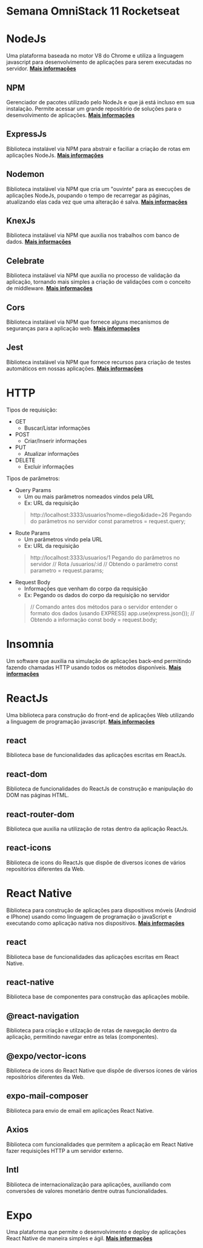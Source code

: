 # Semana OmniStack 11 Rocketseat

# NodeJs

Uma plataforma baseada no motor V8 do Chrome e utiliza a linguagem javascript para desenvolvimento de aplicações para serem executadas no servidor. [**Mais informações**](https://nodejs.org/pt-br/)

## NPM

Gerenciador de pacotes utilizado pelo NodeJs e que já está incluso em sua instalação. Permite acessar um grande repositório de soluções para o desenvolvimento de aplicações. [**Mais informações**](https://www.npmjs.com/)

## ExpressJs

Biblioteca instalável via NPM para abstrair e faciliar a criação de rotas em aplicações NodeJs. [**Mais informações**](https://expressjs.com/pt-br/starter/hello-world.html)


## Nodemon

Biblioteca instalável via NPM que cria um "ouvinte" para as execuções de aplicações NodeJs, poupando o tempo de recarregar as páginas, atualizando elas cada vez que uma alteração é salva. [**Mais informações**](https://nodemon.io/)


## KnexJs

Biblioteca instalável via NPM que auxilia nos trabalhos com banco de dados. [**Mais informações**](http://knexjs.org/)


## Celebrate

Biblioteca instalável via NPM que auxilia no processo de validação da aplicação, tornando mais simples a criação de validações com o conceito de middleware. [**Mais informações**](https://www.npmjs.com/package/celebrate)


## Cors

Biblioteca instalável via NPM que fornece alguns mecanismos de seguranças para a aplicação web. [**Mais informações**](https://github.com/expressjs/cors)


## Jest

Biblioteca instalável via NPM que fornece recursos para criação de testes automáticos em nossas aplicações. [**Mais informações**](https://jestjs.io/)


# HTTP

Tipos de requisição:
- GET
  - Buscar/Listar informações
- POST
  - Criar/Inserir informações
- PUT
  - Atualizar informações
- DELETE
  - Excluir informações

Tipos de parâmetros:
- Query Params
  - Um ou mais parâmetros nomeados vindos pela URL
  - Ex:
  URL da requisição
  > http://localhost:3333/usuarios?nome=diego&idade=26
  Pegando do parâmetros no servidor
  > const parametros = request.query;
- Route Params
  - Um parâmetros vindo pela URL
  - Ex:
  URL da requisição
  > http://localhost:3333/usuarios/1
  Pegando do parâmetros no servidor
  > // Rota
  > /usuarios/:id
  > // Obtendo o parâmetro
  > const parametro = request.params;
- Request Body
  - Informações que venham do corpo da requisição
  - Ex:
  Pegando os dados do corpo da requisição no servidor
  > // Comando antes dos métodos para o servidor entender o formato dos dados (usando EXPRESS)
  > app.use(express.json());
  > // Obtendo a informação
  > const body = request.body;

# Insomnia

Um software que auxilia na simulação de aplicações back-end permitindo fazendo chamadas HTTP usando todos os métodos disponíveis. [**Mais informações**](https://github.com/expressjs/cors)

# ReactJs

Uma biblioteca para construção do front-end de aplicações Web utilizando a linguagem de programação javascript. [**Mais informações**](https://pt-br.reactjs.org/)

## react

Biblioteca base de funcionalidades das aplicações escritas em ReactJs.

## react-dom

Biblioteca de funcionalidades do ReactJs de construção e manipulação do DOM nas páginas HTML.

## react-router-dom

Biblioteca que auxilia na utilização de rotas dentro da aplicação ReactJs.

## react-icons

Biblioteca de icons do ReactJs que dispõe de diversos ícones de vários repositórios diferentes da Web.

# React Native

Biblioteca para construção de aplicações para dispositivos móveis (Android e IPhone) usando como linguagem de programação o javaScript e executando como aplicação nativa nos dispositivos. [**Mais informações**](https://reactnative.dev/)

## react

Biblioteca base de funcionalidades das aplicações escritas em React Native.

## react-native

Biblioteca base de componentes para construção das aplicações mobile.


## @react-navigation

Biblioteca para criação e utilzação de rotas de navegação dentro da aplicação, permitindo navegar entre as telas (componentes).


## @expo/vector-icons

Biblioteca de icons do React Native que dispõe de diversos ícones de vários repositórios diferentes da Web.

## expo-mail-composer

Biblioteca para envio de email em aplicações React Native.

## Axios

Biblioteca com funcionalidades que permitem a aplicação em React Native fazer requisições HTTP a um servidor externo.

## Intl

Biblioteca de internacionalização para aplicações, auxiliando com conversões de valores monetário dentre outras funcionalidades.

# Expo

Uma plataforma que permite o desenvolvimento e deploy de aplicações React Native de maneira simples e ágil. [**Mais informações**](https://expo.io/)